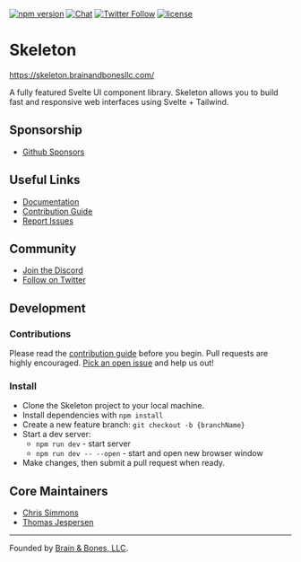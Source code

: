 [![npm version](https://img.shields.io/npm/v/@brainandbones/skeleton?logo=npm&color=cb3837)](https://www.npmjs.com/package/@brainandbones/skeleton)
[![Chat](https://img.shields.io/discord/1003691521280856084?label=chat&logo=discord&color=7289da)](https://discord.gg/EXqV7W8MtY)
[![Twitter Follow](https://img.shields.io/twitter/follow/SkeletonUI?style=social)](https://twitter.com/SkeletonUI)
[![license](https://img.shields.io/badge/license-MIT-%23bada55)](https://github.com/Brain-Bones/skeleton/blob/master/LICENSE)

# Skeleton

https://skeleton.brainandbonesllc.com/

A fully featured Svelte UI component library. Skeleton allows you to build fast and responsive web interfaces using Svelte + Tailwind.

## Sponsorship

- [Github Sponsors](https://github.com/sponsors/Brain-Bones)

## Useful Links

- [Documentation](https://skeleton.brainandbonesllc.com/)
- [Contribution Guide](https://skeleton.brainandbonesllc.com/docs/contributions)
- [Report Issues](https://github.com/Brain-Bones/skeleton/issues)

## Community

- [Join the Discord](https://discord.gg/EXqV7W8MtY)
- [Follow on Twitter](https://twitter.com/SkeletonUI)

## Development

### Contributions

Please read the [contribution guide](https://skeleton.brainandbonesllc.com/docs/contributions) before you begin. Pull requests are highly encouraged. [Pick an open issue](https://github.com/Brain-Bones/skeleton/issues) and help us out!

### Install

- Clone the Skeleton project to your local machine.
- Install dependencies with `npm install`
- Create a new feature branch: `git checkout -b {branchName}`
- Start a dev server:
  - `npm run dev` - start server
  - `npm run dev -- --open` - start and open new browser window
- Make changes, then submit a pull request when ready.

## Core Maintainers

- [Chris Simmons](https://github.com/endigo9740)
- [Thomas Jespersen](https://github.com/thomasbjespersen)

---

Founded by [Brain & Bones, LLC](https://www.brainandbonesllc.com/).
